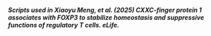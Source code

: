 ##### Scripts used in Xiaoyu Meng, et al. (2025) CXXC-finger protein 1 associates with FOXP3 to stabilize homeostasis and suppressive functions of regulatory T cells. *eLife*. 


